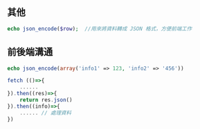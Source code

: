 ## 其他
```PHP
echo json_encode($row);  //用來將資料轉成 JSON 格式，方便前端工作
```


## 前後端溝通
```php
echo json_encode(array('info1' => 123, 'info2' => '456'))
```
```javascript
fetch (()=>{
    ......
}).then((res)=>{
    return res.json()
}).then((info)=>{
    ...... // 處理資料
})
```

